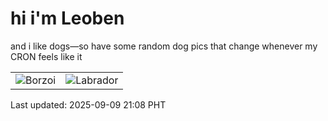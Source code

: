 # hi i'm Leoben

and i like dogs—so have some random dog pics that change whenever my CRON feels like it

|  |  |
|--------|----------|
| ![Borzoi](https://random-dog-vercel.vercel.app/api/random-borzoi?v=1757423319) | ![Labrador](https://random-dog-vercel.vercel.app/api/random-labrador?v=1757423319) |

Last updated: 2025-09-09 21:08 PHT
